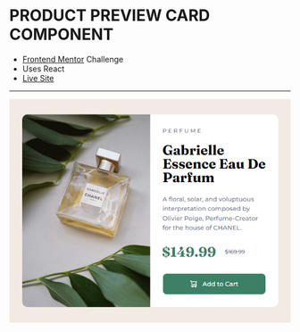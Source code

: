# PRODUCT PREVIEW CARD COMPONENT
- [Frontend Mentor](https://www.frontendmentor.io/) Challenge
- Uses React
- [Live Site](https://lively-cascaron-a6dcf5.netlify.app/)

---
![screenshot](image.png)